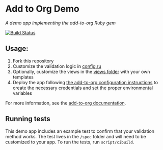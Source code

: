 # Add to Org Demo

*A demo app implementing the add-to-org Ruby gem*

[![Build Status](https://travis-ci.org/benbalter/add-to-org-demo.svg?branch=master)](https://travis-ci.org/benbalter/add-to-org-demo)

## Usage:

1. Fork this repository
2. Customize the validation logic in [config.ru](config.ru)
3. Optionally, customize the views in the [views folder](views) with your own templates
4. Deploy the app following [the add-to-org configuration instructions](https://github.com/benbalter/add-to-org#setup) to create the necessary credentials and set the proper environmental variables

For more information, see the [add-to-org documentation](https://github.com/benbalter/add-to-org).

## Running tests

This demo app includes an example test to confirm that your validation method works. The test lives in the `/spec` folder and will need to be customized to your app. To run the tests, run `script/cibuild`.
